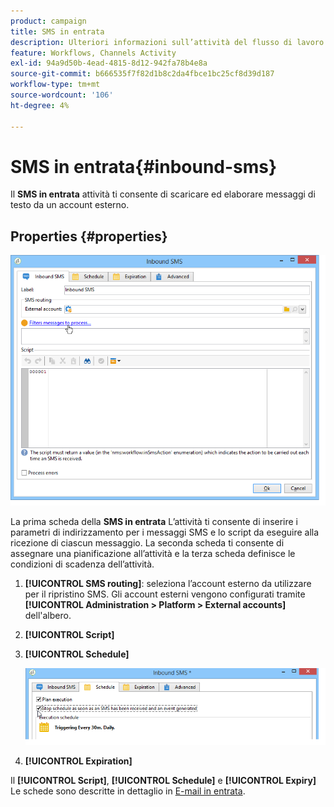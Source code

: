 ```yaml
---
product: campaign
title: SMS in entrata
description: Ulteriori informazioni sull’attività del flusso di lavoro SMS in entrata
feature: Workflows, Channels Activity
exl-id: 94a9d50b-4ead-4815-8d12-942fa78b4e8a
source-git-commit: b666535f7f82d1b8c2da4fbce1bc25cf8d39d187
workflow-type: tm+mt
source-wordcount: '106'
ht-degree: 4%

---
```


# SMS in entrata{#inbound-sms}



Il **SMS in entrata** attività ti consente di scaricare ed elaborare messaggi di testo da un account esterno.

## Properties {#properties}

![](assets/sms_rec_edit.png)

La prima scheda della **SMS in entrata** L’attività ti consente di inserire i parametri di indirizzamento per i messaggi SMS e lo script da eseguire alla ricezione di ciascun messaggio. La seconda scheda ti consente di assegnare una pianificazione all’attività e la terza scheda definisce le condizioni di scadenza dell’attività.

1. **[!UICONTROL SMS routing]**: seleziona l’account esterno da utilizzare per il ripristino SMS. Gli account esterni vengono configurati tramite **[!UICONTROL Administration > Platform > External accounts]** dell&#39;albero.
1. **[!UICONTROL Script]**
1. **[!UICONTROL Schedule]**

   ![](assets/sms_rec_edit_2.png)

1. **[!UICONTROL Expiration]**

Il **[!UICONTROL Script]**, **[!UICONTROL Schedule]** e **[!UICONTROL Expiry]** Le schede sono descritte in dettaglio in [E-mail in entrata](inbound-emails.md).
